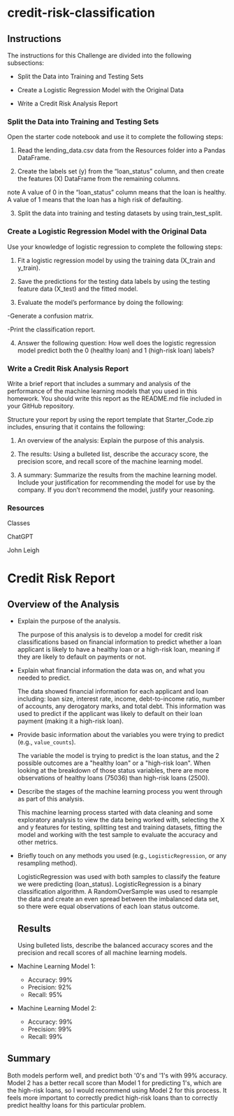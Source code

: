 # credit-risk-classification

## Instructions

The instructions for this Challenge are divided into the following subsections:

* Split the Data into Training and Testing Sets

* Create a Logistic Regression Model with the Original Data

* Write a Credit Risk Analysis Report

### Split the Data into Training and Testing Sets
Open the starter code notebook and use it to complete the following steps:

1. Read the lending_data.csv data from the Resources folder into a Pandas DataFrame.

2. Create the labels set (y) from the “loan_status” column, and then create the features (X) DataFrame from the remaining columns.

note
A value of 0 in the “loan_status” column means that the loan is healthy. A value of 1 means that the loan has a high risk of defaulting.

3. Split the data into training and testing datasets by using train_test_split.

### Create a Logistic Regression Model with the Original Data

Use your knowledge of logistic regression to complete the following steps:

1. Fit a logistic regression model by using the training data (X_train and y_train).

2. Save the predictions for the testing data labels by using the testing feature data (X_test) and the fitted model.

3. Evaluate the model’s performance by doing the following:

-Generate a confusion matrix.

-Print the classification report.

4. Answer the following question: How well does the logistic regression model predict both the 0 (healthy loan) and 1 (high-risk loan) labels?

### Write a Credit Risk Analysis Report

Write a brief report that includes a summary and analysis of the performance of the machine learning models that you used in this homework. You should write this report as the README.md file included in your GitHub repository.

Structure your report by using the report template that Starter_Code.zip includes, ensuring that it contains the following:

1. An overview of the analysis: Explain the purpose of this analysis.

2. The results: Using a bulleted list, describe the accuracy score, the precision score, and recall score of the machine learning model.

3. A summary: Summarize the results from the machine learning model. Include your justification for recommending the model for use by the company. If you don’t recommend the model, justify your reasoning.


### Resources

Classes

ChatGPT

John Leigh


# Credit Risk Report

## Overview of the Analysis

* Explain the purpose of the analysis.
  
    The purpose of this analysis is to develop a model for credit risk classifications based on financial information to predict whether a loan applicant is likely to have a healthy loan or a high-risk      loan, meaning if they are likely to default on payments or not. 

* Explain what financial information the data was on, and what you needed to predict.
  
    The data showed financial information for each applicant and loan including: loan size, interest rate, income, debt-to-income ratio, number of accounts, any derogatory marks, and total debt. This        information was used to predict if the applicant was likely to default on their loan payment (making it a high-risk loan).

* Provide basic information about the variables you were trying to predict (e.g., `value_counts`).
  
    The variable the model is trying to predict is the loan status, and the 2 possible outcomes are a "healthy loan" or a "high-risk loan". When looking at the breakdown of those status variables, there     are more observations of healthy loans (75036) than high-risk loans (2500).

* Describe the stages of the machine learning process you went through as part of this analysis.
  
    This machine learning process started with data cleaning and some exploratory analysis to view the data being worked with, selecting the X and y features for testing, splitting test and training         datasets, fitting the model and working with the test sample to evaluate the accuracy and other metrics. 

* Briefly touch on any methods you used (e.g., `LogisticRegression`, or any resampling method).
  
    LogisticRegression was used with both samples to classify the feature we were predicting (loan_status). LogisticRegression is a binary classification algorithm. A RandomOverSample was used to            resample the data and create an even spread between the imbalanced data set, so there were equal observations of each loan status outcome.

  ## Results

  Using bulleted lists, describe the balanced accuracy scores and the precision and recall scores of all machine learning models.

* Machine Learning Model 1:
  * Accuracy: 99%
  * Precision: 92%
  * Recall: 95%

* Machine Learning Model 2:
  * Accuracy: 99%
  * Precision: 99%
  * Recall: 99%

## Summary

Both models perform well, and predict both '0's and '1's with 99% accuracy. 
Model 2 has a better recall score than Model 1 for predicting 1's, which are the high-risk loans, so I would recommend using Model 2 for this process. 
It feels more important to correctly predict high-risk loans than to correctly predict healthy loans for this particular problem.
